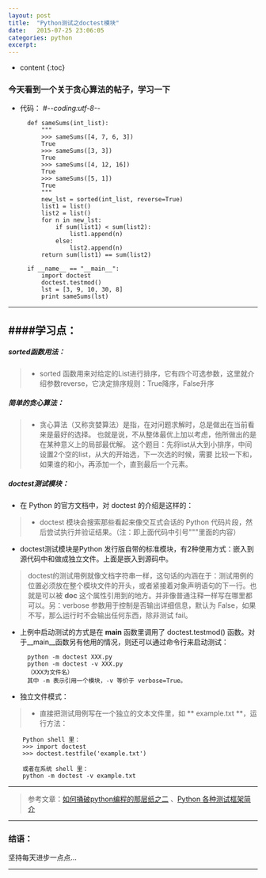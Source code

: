 ```yaml
---
layout: post
title:  "Python测试之doctest模块"
date:   2015-07-25 23:06:05
categories: python
excerpt: 
---
```


* content
{:toc}


### 今天看到一个关于贪心算法的帖子，学习一下

* 代码：
        #-*-coding:utf-8-*-

        def sameSums(int_list):
            """
            >>> sameSums([4, 7, 6, 3])
            True
            >>> sameSums([3, 3])
            True
            >>> sameSums([4, 12, 16])
            True
            >>> sameSums([5, 1])
            True
            """
            new_lst = sorted(int_list, reverse=True)
            list1 = list()
            list2 = list()
            for n in new_lst:
                if sum(list1) < sum(list2):
                    list1.append(n)
                else:
                    list2.append(n)
            return sum(list1) == sum(list2)
         
        if __name__ == "__main__":
            import doctest
            doctest.testmod()
            lst = [3, 9, 10, 30, 8]
            print sameSums(lst)

---

####学习点：
---
##### sorted函数用法：

> * sorted 函数用来对给定的List进行排序，它有四个可选参数，这里就介绍参数reverse，它决定排序规则：True降序，False升序

##### 简单的贪心算法：
> * 贪心算法（又称贪婪算法）是指，在对问题求解时，总是做出在当前看来是最好的选择。
也就是说，不从整体最优上加以考虑，他所做出的是在某种意义上的局部最优解。
这个题目：先将list从大到小排序，中间设置2个空的list，从大的开始选，下一次选的时候，需要
比较一下和，如果谁的和小，再添加一个，直到最后一个元素。

##### doctest测试模块：
* 在 Python 的官方文档中，对 doctest 的介绍是这样的：
> * doctest 模块会搜索那些看起来像交互式会话的 Python 代码片段，然后尝试执行并验证结果。（注：即上面代码中引号"""里面的内容）

* doctest测试模块是Python 发行版自带的标准模块，有2种使用方式：嵌入到源代码中和做成独立文件。上面是嵌入到源码中。

>doctest的测试用例就像文档字符串一样，这句话的内涵在于：测试用例的位置必须放在整个模块文件的开头，或者紧接着对象声明语句的下一行。也就是可以被 __doc__ 这个属性引用到的地方。并非像普通注释一样写在哪里都可以。另：verbose 参数用于控制是否输出详细信息，默认为 False，如果不写，那么运行时不会输出任何东西，除非测试 fail。

* 上例中启动测试的方式是在 __main__ 函数里调用了 doctest.testmod() 函数。对于__main__函数另有他用的情况，则还可以通过命令行来启动测试：

        python -m doctest XXX.py
        python -m doctest -v XXX.py
        （XXX为文件名）
        其中 -m 表示引用一个模块，-v 等价于 verbose=True。

* 独立文件模式：

> * 直接把测试用例写在一个独立的文本文件里，如 ** example.txt **，运行方法：

        Python shell 里：
        >>> import doctest
        >>> doctest.testfile('example.txt')
        
        或者在系统 shell 里：
        python -m doctest -v example.txt

---

> 参考文章：[如何捅破python编程的那层纸之二](http://www.oschina.net/code/snippet_1448389_49635) 、[Python 各种测试框架简介](http://my.oschina.net/lionets/blog/268542)

---

### 结语：

坚持每天进步一点点...

---